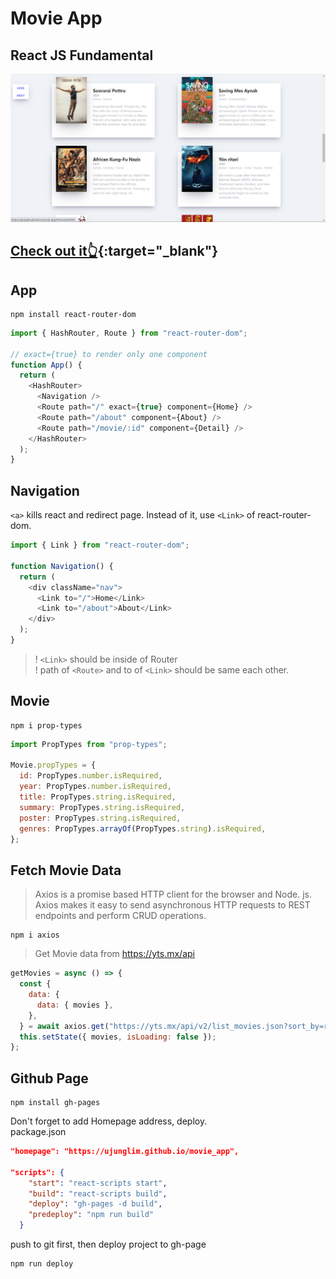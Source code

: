 # Movie App

## React JS Fundamental

![preview](/img/preview.png)

## [Check out it👆](https://ujunglim.github.io/movie_app/#/){:target="\_blank"}

## App

```
npm install react-router-dom
```

```js
import { HashRouter, Route } from "react-router-dom";

// exact={true} to render only one component
function App() {
  return (
    <HashRouter>
      <Navigation />
      <Route path="/" exact={true} component={Home} />
      <Route path="/about" component={About} />
      <Route path="/movie/:id" component={Detail} />
    </HashRouter>
  );
}
```

## Navigation

`<a>` kills react and redirect page. Instead of it, use `<Link>` of react-router-dom.

```js
import { Link } from "react-router-dom";

function Navigation() {
  return (
    <div className="nav">
      <Link to="/">Home</Link>
      <Link to="/about">About</Link>
    </div>
  );
}
```

> ! `<Link>` should be inside of Router<br>
> ! path of `<Route>` and to of `<Link>` should be same each other.

## Movie

```
npm i prop-types
```

```js
import PropTypes from "prop-types";

Movie.propTypes = {
  id: PropTypes.number.isRequired,
  year: PropTypes.number.isRequired,
  title: PropTypes.string.isRequired,
  summary: PropTypes.string.isRequired,
  poster: PropTypes.string.isRequired,
  genres: PropTypes.arrayOf(PropTypes.string).isRequired,
};
```

## Fetch Movie Data

> Axios is a promise based HTTP client for the browser and Node. js. Axios makes it easy to send asynchronous HTTP requests to REST endpoints and perform CRUD operations.

```
npm i axios
```

> Get Movie data from https://yts.mx/api

```js
getMovies = async () => {
  const {
    data: {
      data: { movies },
    },
  } = await axios.get("https://yts.mx/api/v2/list_movies.json?sort_by=rating");
  this.setState({ movies, isLoading: false });
};
```

## Github Page

```
npm install gh-pages
```

Don't forget to add Homepage address, deploy.<br>
package.json

```json
"homepage": "https://ujunglim.github.io/movie_app",

"scripts": {
    "start": "react-scripts start",
    "build": "react-scripts build",
    "deploy": "gh-pages -d build",
    "predeploy": "npm run build"
  }
```

push to git first, then deploy project to gh-page

```
npm run deploy
```
